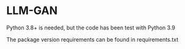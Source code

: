 # LLM-GAN

<p>Python 3.8+ is needed, but the code has been test with Python 3.9</p>
<p>The package version requirements can be found in requirements.txt</p>
